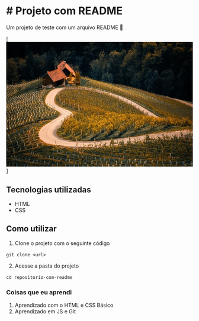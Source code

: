 # # Projeto com README
Um projeto de teste com um arquivo README 🎃

[<img src="./paisagem.jpeg" alt="paisagem">]

## Tecnologias utilizadas
- HTML
- CSS

## Como utilizar

1. Clone o projeto com o seguinte código
````
git clone <url>
````

2. Acesse a pasta do projeto
````
cd repositorio-com-readme
````
### Coisas que eu aprendi
1. Aprendizado com o HTML e CSS Básico
2. Aprendizado em JS e Git